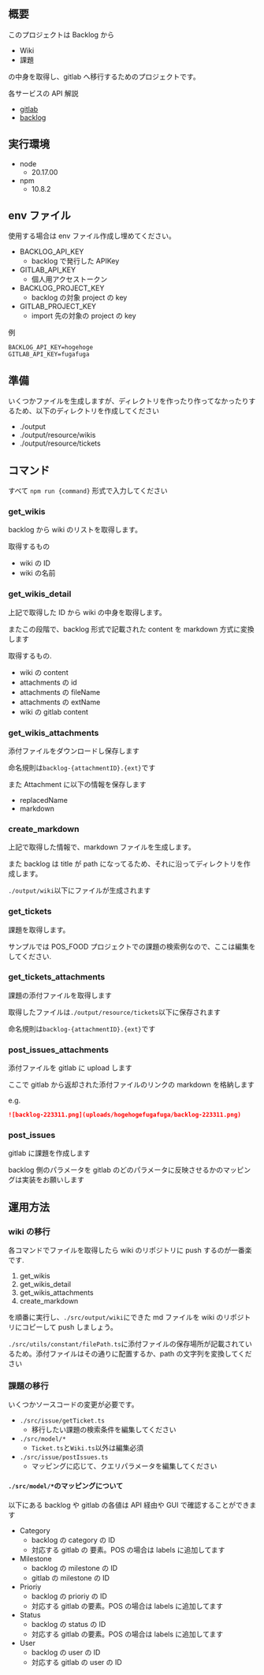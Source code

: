 ## 概要

このプロジェクトは Backlog から

- Wiki
- 課題

の中身を取得し、gitlab へ移行するためのプロジェクトです。

各サービスの API 解説

- [gitlab](https://docs.gitlab.com/api/rest/)
- [backlog](https://developer.nulab.com/ja/docs/backlog/)

## 実行環境

- node
  - 20.17.00
- npm
  - 10.8.2

## env ファイル

使用する場合は env ファイル作成し埋めてください。

- BACKLOG_API_KEY
  - backlog で発行した APIKey
- GITLAB_API_KEY
  - 個人用アクセストークン
- BACKLOG_PROJECT_KEY
  - backlog の対象 project の key
- GITLAB_PROJECT_KEY
  - import 先の対象の project の key

例

```.env
BACKLOG_API_KEY=hogehoge
GITLAB_API_KEY=fugafuga
```

## 準備

いくつかファイルを生成しますが、ディレクトリを作ったり作ってなかったりするため、以下のディレクトリを作成してください

- ./output
- ./output/resource/wikis
- ./output/resource/tickets

## コマンド

すべて `npm run {command}` 形式で入力してください

### get_wikis

backlog から wiki のリストを取得します。

取得するもの

- wiki の ID
- wiki の名前

### get_wikis_detail

上記で取得した ID から wiki の中身を取得します。

またこの段階で、backlog 形式で記載された content を markdown 方式に変換します

取得するもの.

- wiki の content
- attachments の id
- attachments の fileName
- attachments の extName
- wiki の gitlab content

### get_wikis_attachments

添付ファイルをダウンロードし保存します

命名規則は`backlog-{attachmentID}.{ext}`です

また Attachment に以下の情報を保存します

- replacedName
- markdown

### create_markdown

上記で取得した情報で、markdown ファイルを生成します。

また backlog は title が path になってるため、それに沿ってディレクトリを作成します。

`./output/wiki`以下にファイルが生成されます

### get_tickets

課題を取得します。

サンプルでは POS_FOOD プロジェクトでの課題の検索例なので、ここは編集をしてください.

### get_tickets_attachments

課題の添付ファイルを取得します

取得したファイルは`./output/resource/tickets`以下に保存されます

命名規則は`backlog-{attachmentID}.{ext}`です

### post_issues_attachments

添付ファイルを gitlab に upload します

ここで gitlab から返却された添付ファイルのリンクの markdown を格納します

e.g.

```markdown
![backlog-223311.png](uploads/hogehogefugafuga/backlog-223311.png)
```

### post_issues

gitlab に課題を作成します

backlog 側のパラメータを gitlab のどのパラメータに反映させるかのマッピングは実装をお願いします

## 運用方法

### wiki の移行

各コマンドでファイルを取得したら wiki のリポジトリに push するのが一番楽です.

1. get_wikis
2. get_wikis_detail
3. get_wikis_attachments
4. create_markdown

を順番に実行し、`./src/output/wiki`にできた md ファイルを wiki のリポジトリにコピーして push しましょう。

`./src/utils/constant/filePath.ts`に添付ファイルの保存場所が記載されているため。添付ファイルはその通りに配置するか、path の文字列を変換してください

### 課題の移行

いくつかソースコードの変更が必要です。

- `./src/issue/getTicket.ts`
  - 移行したい課題の検索条件を編集してください
- `./src/model/*`
  - `Ticket.ts`と`Wiki.ts`以外は編集必須
- `./src/issue/postIssues.ts`
  - マッピングに応じて、クエリパラメータを編集してください

#### `./src/model/*`のマッピングについて

以下にある backlog や gitlab の各値は API 経由や GUI で確認することができます

- Category
  - backlog の category の ID
  - 対応する gitlab の 要素。POS の場合は labels に追加してます
- Milestone
  - backlog の milestone の ID
  - gitlab の milestone の ID
- Prioriy
  - backlog の prioriy の ID
  - 対応する gitlab の要素。POS の場合は labels に追加してます
- Status
  - backlog の status の ID
  - 対応する gitlab の要素。POS の場合は labels に追加してます
- User
  - backlog の user の ID
  - 対応する gitlab の user の ID
